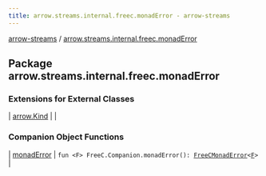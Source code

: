 ```yaml
---
title: arrow.streams.internal.freec.monadError - arrow-streams
---
```


[arrow-streams](../index.html) / [arrow.streams.internal.freec.monadError](./index.html)

## Package arrow.streams.internal.freec.monadError

### Extensions for External Classes

| [arrow.Kind](arrow.-kind/index.html) |  |

### Companion Object Functions

| [monadError](monad-error.html) | `fun <F> FreeC.Companion.monadError(): `[`FreeCMonadError`](../arrow.streams.internal/-free-c-monad-error/index.html)`<`[`F`](monad-error.html#F)`>` |

